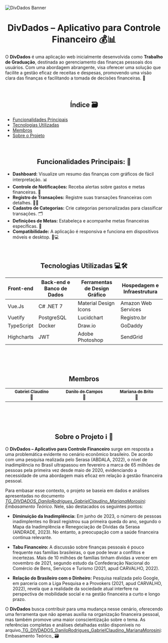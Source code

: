 ![DivDados Banner](https://github.com/DanCampos12/requirements-divdados/assets/78832392/cf790550-201e-4db4-a0be-bd8bb5b8004a)
<h1 align="center"> DivDados – Aplicativo para Controle Financeiro 💰📊 </h1>

O **DivDados** é uma aplicação web inicialmente desenvolvida como **Trabalho de Graduação**, destinada ao gerenciamento das finanças pessoais dos usuários. Com uma abordagem abrangente, visa oferecer uma solução que facilite a gestão eficaz de receitas e despesas, promovendo uma visão clara das finanças e facilitando a tomada de decisões financeiras. 🚀
<br/><br/><br/>
<h2 align="center"> Índice 🗃 </h2>

-   [Funcionalidades Principais]()
-   [Tecnologias Utilizadas]()
-   [Membros]()
-   [Sobre o Projeto]()
<br/><br/><br/>
<h2 align="center"> Funcionalidades Principais: 🎯 </h2>

-   **Dashboard:** Visualize um resumo das finanças com gráficos de fácil interpretação. 📊
-   **Controle de Notificações:** Receba alertas sobre gastos e metas financeiras. 🔔
-   **Registro de Transações:** Registre suas transações financeiras com detalhes. 📝🔄
-   **Cadastro de Categorias:** Crie categorias personalizadas para classificar transações. 🗂️
-   **Definições de Metas:** Estabeleça e acompanhe metas financeiras específicas. 🎯
-   **Compatibilidade:** A aplicação é responsiva e funciona em dispositivos móveis e desktop. 📱💻
<br/><br/><br/>
<h2 align="center"> Tecnologias Utilizadas 💻🛠️ </h2>

<table align="center">
  <thead>
    <th>Front-end</th>
    <th>Back-end e Banco de Dados</th>
    <th>Ferramentas de Design Gráfico</th>
    <th>Hospedagem e Infraestrutura</th>
  </thead>
  <tbody>
    <tr>
      <td>Vue.Js</td>
      <td>C# .NET 7</td>
      <td>Material Design Icons</td>
      <td>Amazon Web Services</td>
    </tr>
    <tr>
      <td>Vuetify</td>
      <td>PostgreSQL</td>
      <td>Lucidchart</td>
      <td>Registro.br</td>
    </tr>
    <tr>
      <td>TypeScript</td>
      <td>Docker</td>
      <td>Draw.io</td>
      <td>GoDaddy</td>
    </tr>
    <tr>
      <td>Highcharts</td>
      <td>JWT</td>
      <td>Adobe Photoshop</td>
      <td>SendGrid</td>
    </tr>
  </tbody>
</table>
<br/><br/><br/>
<h2 align="center"> Membros </h2>

<table align="center">
  <tr>
    <td align="center" width=200px><a href="https://github.com/Gabrielclf10"><img style="border-radius: 50%;" src="https://avatars.githubusercontent.com/u/78832392?v=4" alt=""/><br /><sub><b>Gabriel Claudino</b></sub></a><br /><a href="https://rocketseat.com.br/" title="Gabriel Claudino"></a>🚀</td>
    <td align="center" width=200px><a href="https://github.com/DanCampos12"><img style="border-radius: 50%;" src="https://avatars.githubusercontent.com/u/65630045?v=4" alt=""/><br /><sub><b>Danilo de Campos</b></sub></a><br /><a href="https://github.com/DanCampos12/" title="Danilo Campos"></a>🚀</td>
    <td align="center" width=200px><a href="https://github.com/MarianaMorosini/"><img style="border-radius: 50%;" src="https://avatars.githubusercontent.com/u/78965428?v=4" alt=""/><br /><sub><b>Mariana de Brito</b></sub></a><br /><a href="https://github.com/MarianaMorosini/" title="Mariana de Brito"></a>🚀</td>
  </tr>
</table>
<br/><br/><br/>
<h2 align="center"> Sobre o Projeto ℹ️ 📘 </h2>

O **DivDados – Aplicativo para Controle Financeiro** surge em resposta a uma problemática evidente no cenário econômico brasileiro. De acordo com uma pesquisa realizada pelo Serasa (ABDALA, 2022), o nível de inadimplência no Brasil ultrapassou em fevereiro a marca de 65 milhões de pessoas pela primeira vez desde maio de 2020, evidenciando a necessidade de uma abordagem mais eficaz em relação à gestão financeira pessoal.

Para embasar esse contexto, o projeto se baseia em dados e análises apresentadas no documento _[TG_DIVDADOS_DaniloRodrigues_GabrielClaudino_MarianaMorosini](https://github.com/DanCampos12/requirements-divdados/blob/main/TG_DIVDADOS_DaniloRodrigues_GabrielClaudino_MarianaMorosini.pdf): Embasamento Teórico_. Nele, são destacados os seguintes pontos:

-   **Diminuição da Inadimplência:** Em junho de 2023, o número de pessoas inadimplentes no Brasil registrou sua primeira queda do ano, segundo o Mapa da Inadimplência e Renegociação de Dívidas da Serasa (ANDRADE, 2023). No entanto, a preocupação com a saúde financeira continua relevante.
    
-   **Tabu Financeiro:** A discussão sobre finanças pessoais é pouco frequente nas famílias brasileiras, o que pode levar a conflitos e incertezas. Mais de 10 milhões de famílias tinham dívidas a vencer em novembro de 2021, segundo estudo da Confederação Nacional do Comércio de Bens, Serviços e Turismo (2021, apud CARVALHO, 2022).
    
-   **Relação do Brasileiro com o Dinheiro:** Pesquisa realizada pelo Google, em parceria com a Liga Pesquisa e a Provokers (2021, apud CARVALHO, 2022), revela que a realidade da sociedade atual interfere na perspectiva de mobilidade social e na gestão financeira a curto e longo prazo.
    

O **DivDados** busca contribuir para uma mudança nesse cenário, oferecendo uma ferramenta que não apenas auxilia na organização financeira pessoal, mas também promove uma maior conscientização sobre o tema. As referências completas e análises detalhadas estão disponíveis no arquivo_[TG_DIVDADOS_DaniloRodrigues_GabrielClaudino_MarianaMorosini](https://github.com/DanCampos12/requirements-divdados/blob/main/TG_DIVDADOS_DaniloRodrigues_GabrielClaudino_MarianaMorosini.pdf): Embasamento Teórico_ 🗃
